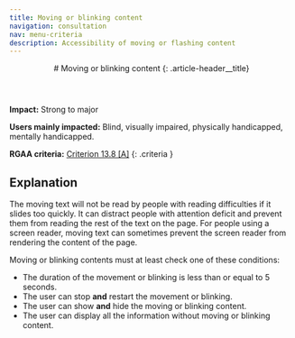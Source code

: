 ```yaml
---
title: Moving or blinking content
navigation: consultation
nav: menu-criteria
description: Accessibility of moving or flashing content
---
```


<header>
# Moving or blinking content
{: .article-header__title}
</header>

**Impact:** Strong to major

**Users mainly impacted:** Blind, visually impaired, physically handicapped, mentally handicapped.

**RGAA criteria:** [Criterion 13.8 [A]](https://www.numerique.gouv.fr/publications/rgaa-accessibilite/methode/criteres/#crit-13-8)
{: .criteria }

## Explanation

The moving text will not be read by people with reading difficulties if it slides too quickly. It can distract people with attention deficit and prevent them from reading the rest of the text on the page. For people using a screen reader, moving text can sometimes prevent the screen reader from rendering the content of the page.

Moving or blinking contents must at least check one of these conditions:
* The duration of the movement or blinking is less than or equal to 5 seconds.
* The user can stop **and** restart the movement or blinking.
* The user can show **and** hide the moving or blinking content.
* The user can display all the information without moving or blinking content.
